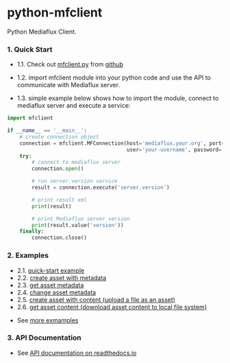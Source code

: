# python-mfclient
Python Mediaflux Client.

### 1. Quick Start

  - 1.1. Check out [mfclient.py](https://raw.githubusercontent.com/UoM-ResPlat-DevOps/python-mfclient/master/src/mfclient.py) from [github](https://github.com/UoM-ResPlat-DevOps/python-mfclient)

  - 1.2. import mfclient module into your python code and use the API to communicate with Mediaflux server.

  - 1.3. simple example below shows how to import the module, connect to mediaflux server and execute a service:
```python
import mfclient

if __name__ == '__main__':
    # create connection object
    connection = mfclient.MFConnection(host='mediaflux.your.org', port=443, transport='https', domain='your-domain',
                                       user='your-username', password='your-password')
    try:
        # connect to mediaflux server
        connection.open()

        # run server.version service
        result = connection.execute('server.version')

        # print result xml
        print(result)

        # print Mediaflux server version
        print(result.value('version'))
    finally:
        connection.close()
```

### 2. Examples

  - 2.1. [quick-start example](https://github.com/UoM-ResPlat-DevOps/python-mfclient/blob/master/examples/quick_start.py)
  - 2.2. [create asset with metadata](https://github.com/UoM-ResPlat-DevOps/python-mfclient/blob/master/examples/manage_asset_metadata.py)
  - 2.3. [get asset metadata](https://github.com/UoM-ResPlat-DevOps/python-mfclient/blob/master/examples/manage_asset_metadata.py)
  - 2.4. [change asset metadata](https://github.com/UoM-ResPlat-DevOps/python-mfclient/blob/master/examples/manage_asset_metadata.py)
  - 2.5. [create asset with content (upload a file as an asset)](https://github.com/UoM-ResPlat-DevOps/python-mfclient/blob/master/examples/manage_asset_with_content.py)
  - 2.6. [get asset content (download asset content to local file system)](https://github.com/UoM-ResPlat-DevOps/python-mfclient/blob/master/examples/manage_asset_with_content.py)
  
  * See [more exmamples](https://github.com/UoM-ResPlat-DevOps/python-mfclient/tree/master/examples)

### 3. API Documentation
  * See [API documentation on readthedocs.io](http://python-mfclient.readthedocs.io/en/latest/source/mfclient.html#module-mfclient)
